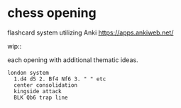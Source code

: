 # chess opening

flashcard system utilizing Anki
https://apps.ankiweb.net/

wip::

each opening with additional thematic ideas.
      
    london system 
      1.d4 d5 2. Bf4 Nf6 3. " " etc
      center consolidation
      kingside attack
      BLK Qb6 trap line

